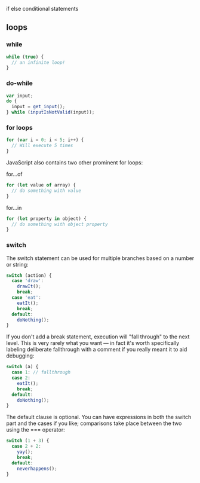 if else conditional statements


## loops

### while

```js
while (true) {
  // an infinite loop!
}
```

### do-while

```js
var input;
do {
  input = get_input();
} while (inputIsNotValid(input));
```

### for loops

```js
for (var i = 0; i < 5; i++) {
  // Will execute 5 times
}
```

JavaScript also contains two other prominent for loops:

for...of

```js
for (let value of array) {
  // do something with value
}
```

for...in

```js
for (let property in object) {
  // do something with object property
}
```



### switch

The switch statement can be used for multiple branches based on a number or string:

```js
switch (action) {
  case 'draw':
    drawIt();
    break;
  case 'eat':
    eatIt();
    break;
  default:
    doNothing();
}
```
If you don't add a break statement, execution will "fall through" to the next level. This is very rarely what you want — in fact it's worth specifically labeling deliberate fallthrough with a comment if you really meant it to aid debugging:

```js
switch (a) {
  case 1: // fallthrough
  case 2:
    eatIt();
    break;
  default:
    doNothing();
}
```

The default clause is optional. You can have expressions in both the switch part and the cases if you like; comparisons take place between the two using the === operator:

```js
switch (1 + 3) {
  case 2 + 2:
    yay();
    break;
  default:
    neverhappens();
}
```
